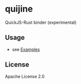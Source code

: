 # quijine

QuickJS-Rust binder (experimental)

## Usage

* see [Examples](https://github.com/taskie/quijine/blob/master/quijine-examples/src/main.rs)

## License

Apache License 2.0
